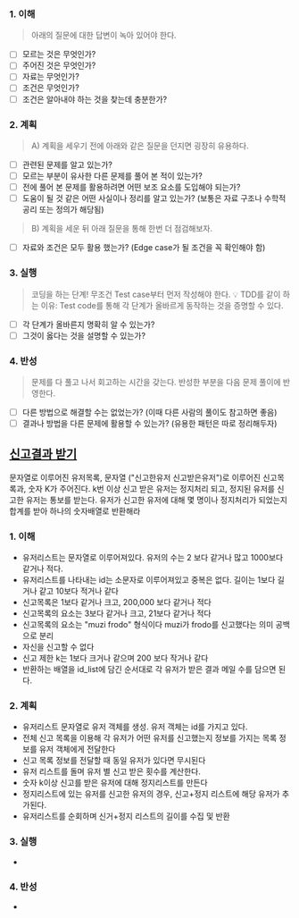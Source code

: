 
### 1. 이해
> 아래의 질문에 대한 답변이 녹아 있어야 한다.

- [ ] 모르는 것은 무엇인가?
- [ ] 주어진 것은 무엇인가?
- [ ] 자료는 무엇인가?
- [ ] 조건은 무엇인가?
- [ ] 조건은 알아내야 하는 것을 찾는데 충분한가?

### 2. 계획
> A) 계획을 세우기 전에 아래와 같은 질문을 던지면 굉장히 유용하다.

- [ ] 관련된 문제를 알고 있는가?
- [ ] 모르는 부분이 유사한 다른 문제를 풀어 본 적이 있는가?
- [ ] 전에 풀어 본 문제를 활용하려면 어떤 보조 요소를 도입해야 되는가?
- [ ] 도움이 될 것 같은 어떤 사실이나 정리를 알고 있는가? (보통은 자료 구조나 수학적 공리 또는 정의가 해당됨)

> B) 계획을 세운 뒤 아래 질문을 통해 한번 더 점검해보자.

- [ ] 자료와 조건은 모두 활용 했는가? (Edge case가 될 조건을 꼭 확인해야 함)

### 3. 실행
> 코딩을 하는 단계! 무조건 Test case부터 먼저 작성해야 한다.
💡 TDD를 같이 하는 이유: Test code를 통해 각 단계가 올바르게 동작하는 것을 증명할 수 있다.

- [ ] 각 단계가 올바른지 명확히 알 수 있는가?
- [ ] 그것이 옳다는 것을 설명할 수 있는가?

### 4. 반성
> 문제를 다 풀고 나서 회고하는 시간을 갖는다. 반성한 부분을 다음 문제 풀이에 반영한다.

- [ ] 다른 방법으로 해결할 수는 없었는가? (이때 다른 사람의 풀이도 참고하면 좋음)
- [ ] 결과나 방법을 다른 문제에 활용할 수 있는가? (유용한 패턴은 따로 정리해두자)

</div>
</details>

## [신고결과 받기](https://school.programmers.co.kr/learn/courses/30/lessons/92334?language=java)
문자열로 이루어진 유저목록, 문자열 ("신고한유저 신고받은유저")로 이루어진 신고목록과, 숫자 K가 주어진다. 
k번 이상 신고 받은 유저는 정지처리 되고, 정지된 유저를 신고한 유저는 통보를 받는다. 
유저가 신고한 유저에 대해 몇 명이나 정지처리가 되었는지 합계를 받아 하나의 숫자배열로 반환해라

### 1. 이해
- 유저리스트는 문자열로 이루어져있다. 유저의 수는 2 보다 같거나 많고 1000보다 같거나 적다.
- 유저리스트를 나타내는 id는 소문자로 이루어져있고 중복은 없다. 길이는 1보다 길거나 같고 10보다 적거나 같다 
- 신고목록은 1보다 같거나 크고, 200,000 보다 같거나 적다 
- 신고목록의 요소는 3보다 같거나 크고, 21보다 같거나 적다 
- 신고목록의 요소는 "muzi frodo" 형식이다 muzi가 frodo를 신고했다는 의미 공백으로 분리
- 자신을 신고할 수 없다
- 신고 제한 k는 1보다 크거나 같으며 200 보다 작거나 같다 
- 반환하는 배열을 id_list에 담긴 순서대로 각 유저가 받은 결과 메일 수를 담으면 된다.

### 2. 계획
- 유저리스트 문자열로 유저 객체를 생성. 유저 객체는 id를 가지고 있다. 
- 전체 신고 목록을 이용해 각 유저가 어떤 유저를 신고했는지 정보를 가지는 목록 정보를 유저 객체에게 전달한다
- 신고 목록 정보를 전달할 때 동일 유저가 있다면 무시된다
- 유저 리스트를 돌며 유저 별 신고 받은 횟수를 계산한다. 
- 숫자 k이상 신고를 받은 유저에 대해 정지리스트를 만든다
- 정지리스트에 있는 유저를 신고한 유저의 경우, 신고+정지 리스트에 해당 유저가 추가된다.
- 유저리스트를 순회하며 신거+정지 리스트의 길이를 수집 및 반환 
### 3. 실행
- 

### 4. 반성
-
